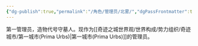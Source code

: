 ```yaml
---
{"dg-publish":true,"permalink":"/角色/管理员/北雾/","dgPassFrontmatter":true}
---
```


第一管理员，造物代号守墓人。现作为[[奇迹之城世界观/世界构成/势力组织/奇迹城市/第一城市(Prima Urbs)\|第一城市(Prima Urbs)]]的管理员。